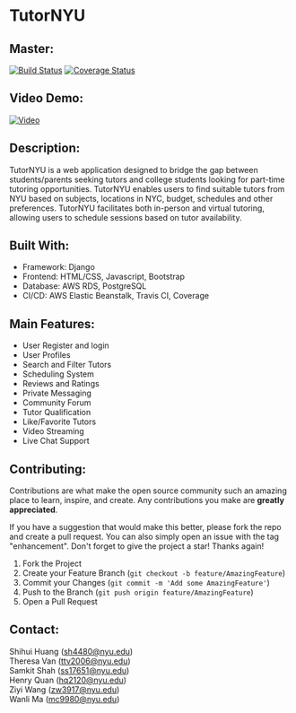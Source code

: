 # TutorNYU

## Master:
[![Build Status](https://app.travis-ci.com/gcivil-nyu-org/INT2-Monday-Spring2024-Team-2.svg?token=6HgZsGCnodk6i6zYsYKA&branch=master)](https://app.travis-ci.com/gcivil-nyu-org/INT2-Monday-Spring2024-Team-2) [![Coverage Status](https://coveralls.io/repos/github/gcivil-nyu-org/INT2-Monday-Spring2024-Team-2/badge.svg?branch=master)](https://coveralls.io/github/gcivil-nyu-org/INT2-Monday-Spring2024-Team-2?branch=master)

## Video Demo:
[![Video](https://img.youtube.com/vi/GXbiK17f5do/maxresdefault.jpg)](https://www.youtube.com/watch?v=GXbiK17f5do)


## Description:
TutorNYU is a web application designed to bridge the gap between students/parents seeking tutors and college students looking for part-time tutoring opportunities. TutorNYU enables users to find suitable tutors from NYU based on subjects, locations in NYC, budget, schedules and other preferences. TutorNYU facilitates both in-person and virtual tutoring, allowing users to schedule sessions based on tutor availability.

## Built With:
- Framework: Django
- Frontend: HTML/CSS, Javascript, Bootstrap
- Database: AWS RDS, PostgreSQL
- CI/CD: AWS Elastic Beanstalk, Travis CI, Coverage

## Main Features:
- User Register and login
- User Profiles
- Search and Filter Tutors
- Scheduling System
- Reviews and Ratings
- Private Messaging
- Community Forum
- Tutor Qualification
- Like/Favorite Tutors
- Video Streaming
- Live Chat Support

## Contributing:
Contributions are what make the open source community such an amazing place to learn, inspire, and create. Any contributions you make are **greatly appreciated**.

If you have a suggestion that would make this better, please fork the repo and create a pull request. You can also simply open an issue with the tag "enhancement".
Don't forget to give the project a star! Thanks again!

1. Fork the Project
2. Create your Feature Branch (`git checkout -b feature/AmazingFeature`)
3. Commit your Changes (`git commit -m 'Add some AmazingFeature'`)
4. Push to the Branch (`git push origin feature/AmazingFeature`)
5. Open a Pull Request

## Contact:
Shihui Huang (sh4480@nyu.edu)  
Theresa Van (ttv2006@nyu.edu)  
Samkit Shah (ss17651@nyu.edu)  
Henry Quan (hq2120@nyu.edu)  
Ziyi Wang (zw3917@nyu.edu)  
Wanli Ma (mc9980@nyu.edu)  
